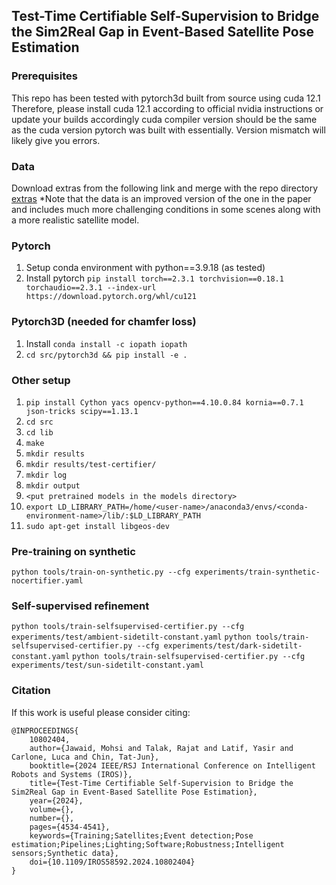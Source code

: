 ## Test-Time Certifiable Self-Supervision to Bridge the Sim2Real Gap in Event-Based Satellite Pose Estimation

### Prerequisites
This repo has been tested with pytorch3d built from source using cuda 12.1
Therefore, please install cuda 12.1 according to official nvidia instructions or update your builds accordingly
cuda compiler version should be the same as the cuda version pytorch was built with essentially. Version mismatch will likely give you errors.

### Data
Download extras from the following link and merge with the repo directory
[extras](https://drive.google.com/file/d/1NBFPczY8B5_RPXeLLID_eGEboB9xChq2/view?usp=drive_link)
*Note that the data is an improved version of the one in the paper and includes much more challenging conditions in some scenes along with a more realistic satellite model.

### Pytorch
1. Setup conda environment with python==3.9.18 (as tested)
2. Install pytorch `pip install torch==2.3.1 torchvision==0.18.1 torchaudio==2.3.1 --index-url https://download.pytorch.org/whl/cu121`

### Pytorch3D (needed for chamfer loss)
1. Install `conda install -c iopath iopath`
2. `cd src/pytorch3d && pip install -e .` 

### Other setup
1. `pip install Cython yacs opencv-python==4.10.0.84 kornia==0.7.1 json-tricks scipy==1.13.1`
2. `cd src`
3. `cd lib`
4. `make`
5. `mkdir results`
6. `mkdir results/test-certifier/`
7. `mkdir log`
8. `mkdir output`
9. `<put pretrained models in the models directory>`
10. `export LD_LIBRARY_PATH=/home/<user-name>/anaconda3/envs/<conda-environment-name>/lib/:$LD_LIBRARY_PATH`
11. `sudo apt-get install libgeos-dev`

### Pre-training on synthetic
`python tools/train-on-synthetic.py --cfg experiments/train-synthetic-nocertifier.yaml`

### Self-supervised refinement
`python tools/train-selfsupervised-certifier.py --cfg experiments/test/ambient-sidetilt-constant.yaml`
`python tools/train-selfsupervised-certifier.py --cfg experiments/test/dark-sidetilt-constant.yaml`
`python tools/train-selfsupervised-certifier.py --cfg experiments/test/sun-sidetilt-constant.yaml`

### Citation
If this work is useful please consider citing:
```
@INPROCEEDINGS{
    10802404,
    author={Jawaid, Mohsi and Talak, Rajat and Latif, Yasir and Carlone, Luca and Chin, Tat-Jun},
    booktitle={2024 IEEE/RSJ International Conference on Intelligent Robots and Systems (IROS)}, 
    title={Test-Time Certifiable Self-Supervision to Bridge the Sim2Real Gap in Event-Based Satellite Pose Estimation}, 
    year={2024},
    volume={},
    number={},
    pages={4534-4541},
    keywords={Training;Satellites;Event detection;Pose estimation;Pipelines;Lighting;Software;Robustness;Intelligent sensors;Synthetic data},
    doi={10.1109/IROS58592.2024.10802404}
}
```

